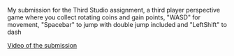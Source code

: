 My submission for the Third Studio assignment, a third player perspective game where you collect rotating coins and gain points, "WASD" for movement, "Spacebar" to jump with double jump included and "LeftShift" to dash

[Video of the submission](./Recordings/Movie_001.mp4)

